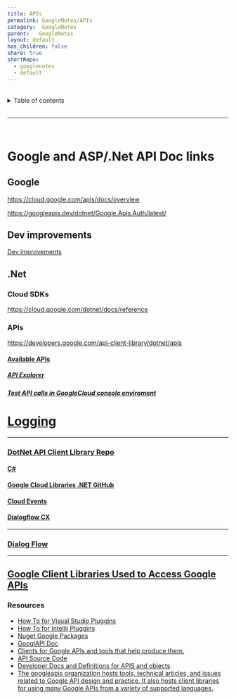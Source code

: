 ```yaml
---
title: APIs  
permalink: GoogleNotes/APIs  
category:  GoogleNotes  
parent:   GoogleNotes  
layout: default  
has_children: false  
share: true  
shortRepo:  
  - googlenotes  
  - default            
---
```

  
  
<br/>            
  
<details markdown="block">                  
<summary>                  
Table of contents                  
</summary>                  
{: .text-delta }                  
1. TOC                  
{:toc}                  
</details>                  
  
<br/>                  
  
***                  
  
<br/>  
  
# Google and ASP/.Net API Doc links  
  
## Google  
  
https://cloud.google.com/apis/docs/overview  
  
https://googleapis.dev/dotnet/Google.Apis.Auth/latest/  
  
## Dev improvements  
  
[Dev improvements](https://google.aip.dev/client-libraries)  
  
## .Net  
  
### Cloud SDKs  
  
https://cloud.google.com/dotnet/docs/reference  
  
### APIs  
  
https://developers.google.com/api-client-library/dotnet/apis  
  
#### [Available APIs](https://cloud.google.com/apis/docs/cloud-client-libraries)  
  
##### [API Explorer](https://developers.google.com/apis-explorer)  
  
##### [Test API calls in GoogleCloud console enviroment](https://cloud.google.com/logging/docs/api)  
  
# [Logging](https://cloud.google.com/logging/docs/reference/api-overview)  
  
***  
  
### [DotNet API Client Library Repo](https://github.com/googleapis/google-api-dotnet-client)  
  
#### [C#](https://cloud.google.com/dotnet/docs/reference)  
  
#### [Google Cloud Libraries .NET GitHub ](https://github.com/googleapis/google-cloud-dotnet)  
  
#### [Cloud Events](https://github.com/googleapis/google-cloudevents-dotnet)  
  
#### [Dialogflow CX](https://cloud.google.com/dotnet/docs/reference/Google.Cloud.Dialogflow.Cx.V3/latest)  
  
***  
  
### [Dialog Flow](https://developers.google.com/api-client-library/dotnet/apis/dialogflow/v3)  
  
***  
  
## [Google Client Libraries Used to Access Google APIs](https://developers.google.com/api-client-library)  
  
### Resources  
  
- [How To for Visual Studio Pluggins](https://cloud.google.com/tools/visual-studio/docs/how-to)  
- [How To for Intellij Pluggins](https://cloud.google.com/code/docs/intellij)  
- [Nuget Google Packages](https://www.nuget.org/profiles/google-apis-packages)  
- [GooglAPI Doc](https://cloud.google.com/apis/docs/overview)  
- [Clients for Google APIs and tools that help produce them.](https://github.com/googleapis)  
- [API Source Code](https://github.com/googleapis/googleapis#google-apis)  
- [Developer Docs and Definitions for APIS and objects](https://googleapis.dev/dotnet/Google.Apis.Auth/latest/api/Google.Apis.Auth.OAuth2.ServiceAccountCredential.html)  
- [The googleapis organization hosts tools, technical articles, and issues related to Google API design and practice. It also hosts client libraries for using many Google APIs from a variety of supported languages.](https://github.com/googleapis/googleapis.github.io/)